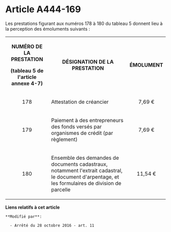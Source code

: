 # Article A444-169

Les prestations figurant aux numéros 178 à 180 du tableau 5 donnent lieu à la perception des émoluments suivants : 

<table>
  <tbody>
    <tr>
      <th>

NUMÉRO DE LA PRESTATION

(tableau 5 de l'article annexe 4-7) 

</th>
      <th>

DÉSIGNATION DE LA PRESTATION 

</th>
      <th>

ÉMOLUMENT 

</th>
    </tr>
    <tr>
      <td valign="middle" align="center">

178 

</td>
      <td valign="middle">

Attestation de créancier 

</td>
      <td valign="middle" align="center">

7,69 € 

</td>
    </tr>
    <tr>
      <td valign="middle" align="center">

179 

</td>
      <td valign="middle">

Paiement à des entrepreneurs des fonds versés par organismes de crédit (par règlement) 

</td>
      <td valign="middle" align="center">

7,69 € 

</td>
    </tr>
    <tr>
      <td align="center" valign="middle">

180 

</td>
      <td valign="middle">

Ensemble des demandes de documents cadastraux, notamment l'extrait cadastral, le document d'arpentage, et les formulaires de
division de parcelle 

</td>
      <td valign="middle" align="center">

11,54 €

</td>
    </tr>
  </tbody>
</table>

**Liens relatifs à cet article**

	**Modifié par**:

	  - Arrêté du 28 octobre 2016 - art. 11
